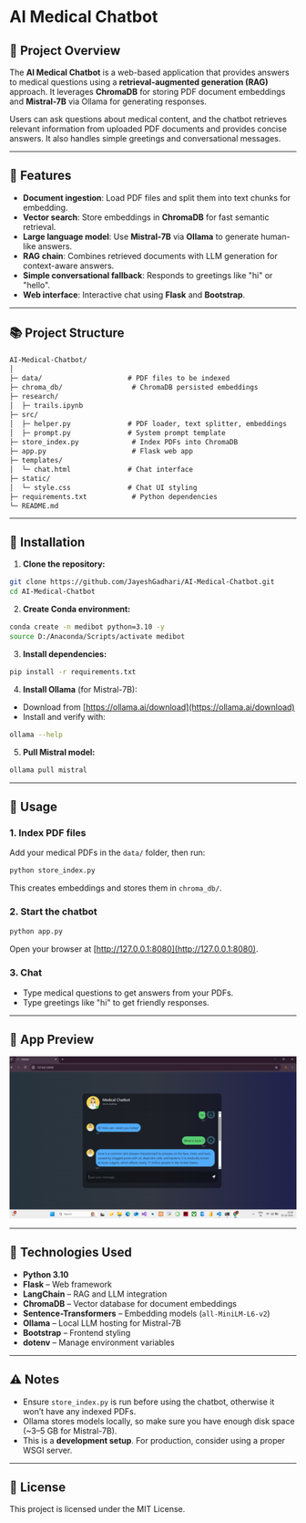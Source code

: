# AI Medical Chatbot

## 📌 Project Overview

The **AI Medical Chatbot** is a web-based application that provides answers to medical questions using a **retrieval-augmented generation (RAG)** approach.
It leverages **ChromaDB** for storing PDF document embeddings and **Mistral-7B** via Ollama for generating responses.

Users can ask questions about medical content, and the chatbot retrieves relevant information from uploaded PDF documents and provides concise answers. It also handles simple greetings and conversational messages.

---

## 💠 Features

* **Document ingestion**: Load PDF files and split them into text chunks for embedding.
* **Vector search**: Store embeddings in **ChromaDB** for fast semantic retrieval.
* **Large language model**: Use **Mistral-7B** via **Ollama** to generate human-like answers.
* **RAG chain**: Combines retrieved documents with LLM generation for context-aware answers.
* **Simple conversational fallback**: Responds to greetings like "hi" or "hello".
* **Web interface**: Interactive chat using **Flask** and **Bootstrap**.

---

## 📚 Project Structure

```
AI-Medical-Chatbot/
│
├─ data/                     # PDF files to be indexed
├─ chroma_db/                 # ChromaDB persisted embeddings
├─ research/
│  ├─ trails.ipynb
├─ src/
│  ├─ helper.py              # PDF loader, text splitter, embeddings
│  ├─ prompt.py              # System prompt template
├─ store_index.py             # Index PDFs into ChromaDB
├─ app.py                     # Flask web app
├─ templates/
│  └─ chat.html              # Chat interface
├─ static/
│  └─ style.css              # Chat UI styling
├─ requirements.txt           # Python dependencies
└─ README.md
```

---

## 🔨 Installation

1. **Clone the repository:**

```bash
git clone https://github.com/JayeshGadhari/AI-Medical-Chatbot.git
cd AI-Medical-Chatbot
```

2. **Create Conda environment:**

```bash
conda create -n medibot python=3.10 -y
source D:/Anaconda/Scripts/activate medibot
```

3. **Install dependencies:**

```bash
pip install -r requirements.txt
```

4. **Install Ollama** (for Mistral-7B):

* Download from [https://ollama.ai/download](https://ollama.ai/download)
* Install and verify with:

```bash
ollama --help
```

5. **Pull Mistral model:**

```bash
ollama pull mistral
```

---

## 📑 Usage

### 1. Index PDF files

Add your medical PDFs in the `data/` folder, then run:

```bash
python store_index.py
```

This creates embeddings and stores them in `chroma_db/`.

### 2. Start the chatbot

```bash
python app.py
```

Open your browser at [http://127.0.0.1:8080](http://127.0.0.1:8080).

### 3. Chat

* Type medical questions to get answers from your PDFs.
* Type greetings like "hi" to get friendly responses.

---

## 📸 App Preview  
![AI Medical Chatbot](images/app.png)  

---

## 🔧 Technologies Used

* **Python 3.10**
* **Flask** – Web framework
* **LangChain** – RAG and LLM integration
* **ChromaDB** – Vector database for document embeddings
* **Sentence-Transformers** – Embedding models (`all-MiniLM-L6-v2`)
* **Ollama** – Local LLM hosting for Mistral-7B
* **Bootstrap** – Frontend styling
* **dotenv** – Manage environment variables

---

## ⚠ Notes

* Ensure `store_index.py` is run before using the chatbot, otherwise it won’t have any indexed PDFs.
* Ollama stores models locally, so make sure you have enough disk space (~3–5 GB for Mistral-7B).
* This is a **development setup**. For production, consider using a proper WSGI server.

---

## 📌 License

This project is licensed under the MIT License.

